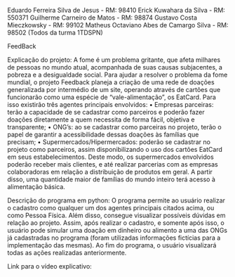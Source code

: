 Eduardo Ferreira Silva de Jesus - RM: 98410
Erick Kuwahara da Silva - RM: 550371
Guilherme Carneiro de Matos - RM: 98874
Gustavo Costa Mieczkowsky - RM: 99102
Matheus Octaviano Abes de Camargo Silva - RM: 98502
(Todos da turma 1TDSPN)

FeedBack

Explicação do projeto:
  A fome é um problema gritante, que afeta milhares de pessoas no mundo atual, acompanhada de suas causas subjacentes, a pobreza e a desigualdade social.
  Para ajudar a resolver o problema da fome mundial, o projeto Feedback planeja a criação de uma rede de doações generalizada por intermédio de um site, operando através de cartões que funcionarão como uma espécie de “vale-alimentação”, os EatCard.
  Para isso existirão três agentes principais envolvidos:
•	Empresas parceiras: terão a capacidade de se cadastrar como parceiros e poderão fazer doações diretamente a quem necessita de forma fácil, objetiva e transparente;
•	 ONG’s: ao se cadastrar como parceiras no projeto, terão o papel de garantir a acessibilidade dessas doações às famílias que precisam;
•	Supermercados/Hipermercados: poderão se cadastrar no projeto como parceiros, assim disponibilizando o uso dos cartões EatCard em seus estabelecimentos.
  Deste modo, os supermercados envolvidos poderão receber mais clientes, e até realizar parcerias com as empresas colaboradoras em relação a distribuição de produtos em geral.
  A partir disso, uma quantidade maior de famílias do mundo inteiro terá acesso à alimentação básica.
  
Descrição do programa em python:
  O programa permite ao usuário realizar o cadastro como qualquer um dos agentes principais citados acima, ou como Pessoa Física. Além disso, consegue visualizar possíveis dúvidas em relação ao projeto.
  Assim, após realizar o cadastro, e somente após isso, o usuário pode simular uma doação em dinheiro ou alimento a uma das ONGs já cadastradas no programa (foram utilizadas informações fictícias para a implementação das mesmas).
  Ao fim do programa, o usuário visualizará todas as ações realizadas anteriormente.
  
Link para o vídeo explicativo: 
